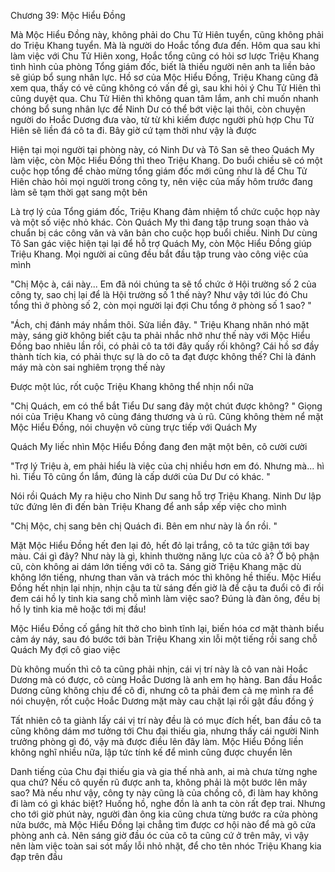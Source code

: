 




Chương 39: Mộc Hiểu Đồng


Mà Mộc Hiểu Đồng này, không phải do Chu Tử Hiên tuyển, cũng không phải do Triệu Khang tuyển. Mà là người do Hoắc tổng đưa đến. Hôm qua sau khi làm việc với Chu Tử Hiên xong, Hoắc tổng cũng có hỏi sơ lược Triệu Khang tình hình của phòng Tổng giám đốc, biết là thiếu người nên anh ta liền bảo sẽ giúp bổ sung nhân lực. Hồ sơ của Mộc Hiểu Đồng, Triệu Khang cũng đã xem qua, thấy có vẻ cũng không có vấn đề gì, sau khi hỏi ý Chu Tử Hiên thì cũng duyệt qua. Chu Tử Hiên thì không quan tâm lắm, anh chỉ muốn nhanh chóng bổ sung nhân lực để Ninh Dư có thể bớt việc lại thôi, còn chuyện người do Hoắc Dương đưa vào, từ từ khi kiếm được người phù hợp Chu Tử Hiên sẽ liền đá cô ta đi. Bây giờ cứ tạm thời như vậy là được

Hiện tại mọi người tại phòng này, có Ninh Dư và Tô San sẽ theo Quách My làm việc, còn Mộc Hiểu Đồng thì theo Triệu Khang. Do buổi chiều sẽ có một cuộc họp tổng để chào mừng tổng giám đốc mới cũng như là để Chu Tử Hiên chào hỏi mọi người trong công ty, nên việc của mấy hôm trước đang làm sẽ tạm thời gạt sang một bên

Là trợ lý của Tổng giám đốc, Triệu Khang đảm nhiệm tổ chức cuộc họp này và một số việc nhỏ khác. Còn Quách My thì đang tập trung soạn thảo và chuẩn bị các công văn và văn bản cho cuộc họp buổi chiều. Ninh Dư cùng Tô San gác việc hiện tại lại để hỗ trợ Quách My, còn Mộc Hiểu Đồng giúp Triệu Khang. Mọi người ai cũng đều bắt đầu tập trung vào công việc của mình

"Chị Mộc à, cái này... Em đã nói chúng ta sẽ tổ chức ở Hội trường số 2 của công ty, sao chị lại để là Hội trường số 1 thế này? Như vậy tới lúc đó Chu tổng thì ở phòng số 2, còn mọi người lại đợi Chu tổng ở phòng số 1 sao? "

"Ách, chị đánh máy nhầm thôi. Sửa liền đây. " Triệu Khang nhăn nhó mặt mày, sáng giờ không biết cậu ta phải nhắc nhở như thế này với Mộc Hiểu Đồng bao nhiêu lần rồi, có phải cô ta tới đây quấy rối không? Cái hồ sơ đầy thành tích kia, có phải thực sự là do cô ta đạt được không thế? Chỉ là đánh máy mà còn sai nghiêm trọng thế này

Được một lúc, rốt cuộc Triệu Khang không thể nhịn nổi nữa

"Chị Quách, em có thể bắt Tiểu Dư sang đây một chút được không? " Giọng nói của Triệu Khang vô cùng đáng thương và ủ rũ. Cũng không thèm nể mặt Mộc Hiểu Đồng, nói chuyện vô cùng trực tiếp với Quách My

Quách My liếc nhìn Mộc Hiểu Đồng đang đen mặt một bên, cô cười cười



"Trợ lý Triệu à, em phải hiểu là việc của chị nhiều hơn em đó. Nhưng mà... hì hì. Tiểu Tô cũng ổn lắm, đúng là cấp dưới của Dư Dư có khác. "

Nói rồi Quách My ra hiệu cho Ninh Dư sang hỗ trợ Triệu Khang. Ninh Dư lập tức đứng lên đi đến bàn Triệu Khang để anh sắp xếp việc cho mình

"Chị Mộc, chị sang bên chị Quách đi. Bên em như này là ổn rồi. "

Mặt Mộc Hiểu Đồng hết đen lại đỏ, hết đỏ lại trắng, cô ta tức giận tới bay màu. Cái gì đây? Như này là gì, khinh thường năng lực của cô à? Ở bộ phận cũ, còn không ai dám lớn tiếng với cô ta. Sáng giờ Triệu Khang mặc dù không lớn tiếng, nhưng than vãn và trách móc thì không hề thiếu. Mộc Hiểu Đồng hết nhịn lại nhịn, nhịn cậu ta từ sáng đến giờ là để cậu ta đuổi cô đi rồi đem cái hồ ly tinh kia sang chỗ mình làm việc sao? Đúng là đàn ông, đều bị hồ ly tinh kia mê hoặc tới mị đầu!

Mộc Hiểu Đồng cố gắng hít thở cho bình tĩnh lại, biến hóa cơ mặt thành biểu cảm áy náy, sau đó bước tới bàn Triệu Khang xin lỗi một tiếng rồi sang chỗ Quách My đợi cô giao việc

Dù không muốn thì cô ta cũng phải nhịn, cái vị trí này là cô van nài Hoắc Dương mà có được, cô cùng Hoắc Dương là anh em họ hàng. Ban đầu Hoắc Dương cũng không chịu để cô đi, nhưng cô ta phải đem cả mẹ mình ra để nói chuyện, rốt cuộc Hoắc Dương mặt mày cau chặt lại rồi gật đầu đồng ý

Tất nhiên cô ta giành lấy cái vị trí này đều là có mục đích hết, ban đầu cô ta cũng không dám mơ tưởng tới Chu đại thiếu gia, nhưng thấy cái người Ninh trưởng phòng gì đó, vậy mà được điều lên đây làm. Mộc Hiểu Đồng liền không nghĩ nhiều nữa, lập tức tính kế để mình cũng được chuyển lên

Danh tiếng của Chu đại thiếu gia và gia thế nhà anh, ai mà chưa từng nghe qua chứ? Nếu cô quyến rũ được anh ta, không phải là một bước lên mây sao? Mà nếu như vậy, công ty này cũng là của chồng cô, đi làm hay không đi làm có gì khác biệt? Huống hồ, nghe đồn là anh ta còn rất đẹp trai. Nhưng cho tới giờ phút này, người đàn ông kia cũng chưa từng bước ra cửa phòng nửa bước, mà Mộc Hiểu Đồng lại chẳng tìm được cơ hội nào để mà gõ cửa phòng anh cả. Nên sáng giờ đầu óc của cô ta cũng cứ ở trên mây, vì vậy nên làm việc toàn sai sót mấy lỗi nhỏ nhặt, để cho tên nhóc Triệu Khang kia đạp trên đầu




